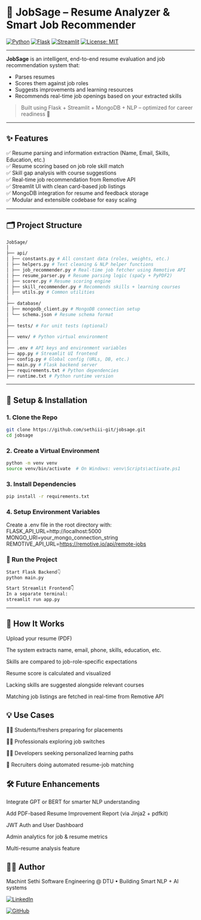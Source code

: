 # 💼 JobSage – Resume Analyzer & Smart Job Recommender

[![Python](https://img.shields.io/badge/Python-3.10+-blue?logo=python)](https://www.python.org/)
[![Flask](https://img.shields.io/badge/Flask-2.x-black?logo=flask)](https://flask.palletsprojects.com/)
[![Streamlit](https://img.shields.io/badge/Streamlit-1.x-orange?logo=streamlit)](https://streamlit.io/)
[![License: MIT](https://img.shields.io/badge/License-MIT-green.svg)](https://opensource.org/licenses/MIT)

---

**JobSage** is an intelligent, end-to-end resume evaluation and job recommendation system that:
- Parses resumes
- Scores them against job roles
- Suggests improvements and learning resources
- Recommends real-time job openings based on your extracted skills

> Built using Flask + Streamlit + MongoDB + NLP – optimized for career readiness 🚀

---

## ✨ Features

✅ Resume parsing and information extraction (Name, Email, Skills, Education, etc.)  
✅ Resume scoring based on job role skill match  
✅ Skill gap analysis with course suggestions  
✅ Real-time job recommendation from Remotive API  
✅ Streamlit UI with clean card-based job listings  
✅ MongoDB integration for resume and feedback storage  
✅ Modular and extensible codebase for easy scaling

---

## 🗂 Project Structure
```bash
JobSage/
│
├── api/
│ ├── constants.py # All constant data (roles, weights, etc.)
│ ├── helpers.py # Text cleaning & NLP helper functions
│ ├── job_recommender.py # Real-time job fetcher using Remotive API
│ ├── resume_parser.py # Resume parsing logic (spaCy + PyPDF2)
│ ├── scorer.py # Resume scoring engine
│ ├── skill_recommender.py # Recommends skills + learning courses
│ ├── utils.py # Common utilities
│
├── database/
│ ├── mongodb_client.py # MongoDB connection setup
│ └── schema.json # Resume schema format
│
├── tests/ # For unit tests (optional)
│
├── venv/ # Python virtual environment
│
├── .env # API keys and environment variables
├── app.py # Streamlit UI frontend
├── config.py # Global config (URLs, DB, etc.)
├── main.py # Flask backend server
├── requirements.txt # Python dependencies
├── runtime.txt # Python runtime version

```
---

## 🔧 Setup & Installation

### 1. Clone the Repo
```bash
git clone https://github.com/sethiii-git/jobsage.git
cd jobsage
```
### 2. Create a Virtual Environment
```bash
python -m venv venv
source venv/bin/activate  # On Windows: venv\Scripts\activate.ps1
```
### 3. Install Dependencies
```bash
pip install -r requirements.txt
```

### 4. Setup Environment Variables

Create a .env file in the root directory with:
FLASK_API_URL=http://localhost:5000
MONGO_URI=your_mongo_connection_string
REMOTIVE_API_URL=https://remotive.io/api/remote-jobs

### 🚀 Run the Project
```bash
Start Flask Backend👇
python main.py

Start Streamlit Frontend👇
In a separate terminal:
streamlit run app.py
```

---


## 🧠 How It Works
Upload your resume (PDF)

The system extracts name, email, phone, skills, education, etc.

Skills are compared to job-role-specific expectations

Resume score is calculated and visualized

Lacking skills are suggested alongside relevant courses

Matching job listings are fetched in real-time from Remotive API

## 💡 Use Cases
🧑‍🎓 Students/freshers preparing for placements

👩‍💼 Professionals exploring job switches

🧑‍💻 Developers seeking personalized learning paths

🧠 Recruiters doing automated resume-job matching

## 🛠 Future Enhancements
Integrate GPT or BERT for smarter NLP understanding

Add PDF-based Resume Improvement Report (via Jinja2 + pdfkit)

JWT Auth and User Dashboard

Admin analytics for job & resume metrics

Multi-resume analysis feature

## 👨‍💻 Author
Machint Sethi
Software Engineering @ DTU • Building Smart NLP + AI systems

[![LinkedIn](https://img.shields.io/badge/LinkedIn-blue?logo=linkedin&logoColor=white)](https://www.linkedin.com/in/machint-sethi-9573b6254/)  

[![GitHub](https://img.shields.io/badge/GitHub-black?logo=github&logoColor=white)](https://github.com/sethiii-git/)


